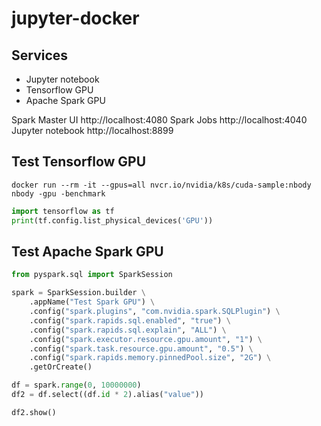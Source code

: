 # jupyter-docker

## Services

* Jupyter notebook
* Tensorflow GPU
* Apache Spark GPU

Spark Master UI	http://localhost:4080
Spark Jobs	http://localhost:4040
Jupyter notebook	http://localhost:8899

## Test Tensorflow GPU


```shell
docker run --rm -it --gpus=all nvcr.io/nvidia/k8s/cuda-sample:nbody nbody -gpu -benchmark
```

```python
import tensorflow as tf
print(tf.config.list_physical_devices('GPU'))
```

## Test Apache Spark GPU

```python
from pyspark.sql import SparkSession

spark = SparkSession.builder \
    .appName("Test Spark GPU") \
    .config("spark.plugins", "com.nvidia.spark.SQLPlugin") \
    .config("spark.rapids.sql.enabled", "true") \
    .config("spark.rapids.sql.explain", "ALL") \
    .config("spark.executor.resource.gpu.amount", "1") \
    .config("spark.task.resource.gpu.amount", "0.5") \
    .config("spark.rapids.memory.pinnedPool.size", "2G") \
    .getOrCreate()

df = spark.range(0, 10000000)
df2 = df.select((df.id * 2).alias("value"))

df2.show()
```